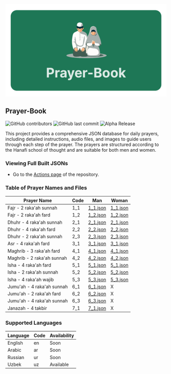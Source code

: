 <p align="center">
  <img src="image.png" />
</p>

## Prayer-Book
![GitHub contributors](https://img.shields.io/github/contributors/bobur-777/Prayer-Book)
![GitHub last commit](https://img.shields.io/github/last-commit/bobur-777/Prayer-Book)
![Alpha Release](https://img.shields.io/badge/release-alpha-orange)

This project provides a comprehensive JSON database for daily prayers, including detailed instructions, audio files, and images to guide users through each step of the prayer. The prayers are structured according to the Hanafi school of thought and are suitable for both men and women.

### Viewing Full Built JSONs
- Go to the [Actions page](https://github.com/Bobur-777/Prayer-Book/actions) of the repository.

### Table of Prayer Names and Files
| Prayer Name              | Code | Man                        | Woman                      |
|--------------------------|------|----------------------------|----------------------------|
| Fajr - 2 raka'ah sunnah  | 1_1  | [1_1.json](man/1_1.json)   | [1_1.json](woman/1_1.json) |
| Fajr - 2 raka'ah fard    | 1_2  | [1_2.json](man/1_2.json)   | [1_2.json](woman/1_2.json) |
| Dhuhr - 4 raka'ah sunnah | 2_1  | [2_1.json](man/2_1.json)   | [2_1.json](woman/2_1.json) |
| Dhuhr - 4 raka'ah fard   | 2_2  | [2_2.json](man/2_2.json)   | [2_2.json](woman/2_2.json) |
| Dhuhr - 2 raka'ah sunnah | 2_3  | [2_3.json](man/2_3.json)   | [2_3.json](woman/2_3.json) |
| Asr - 4 raka'ah fard     | 3_1  | [3_1.json](man/3_1.json)   | [3_1.json](woman/3_1.json) |
| Maghrib - 3 raka'ah fard | 4_1  | [4_1.json](man/4_1.json)   | [4_1.json](woman/4_1.json) |
| Maghrib - 2 raka'ah sunnah | 4_2  | [4_2.json](man/4_2.json) | [4_2.json](woman/4_2.json) |
| Isha - 4 raka'ah fard    | 5_1  | [5_1.json](man/5_1.json)   | [5_1.json](woman/5_1.json) |
| Isha - 2 raka'ah sunnah  | 5_2  | [5_2.json](man/5_2.json)   | [5_2.json](woman/5_2.json) |
| Isha - 4 raka'ah wajib   | 5_3  | [5_3.json](man/5_3.json)   | [5_3.json](woman/5_3.json) |
| Jumu'ah - 4 raka'ah sunnah | 6_1  | [6_1.json](man/6_1.json) | X |
| Jumu'ah - 2 raka'ah fard | 6_2  | [6_2.json](man/6_2.json)   | X |
| Jumu'ah - 4 raka'ah sunnah | 6_3  | [6_3.json](man/6_3.json) | X |
| Janazah - 4 takbir       | 7_1  | [7_1.json](man/7_1.json)   | X |

### Supported Languages
| Language   | Code  | Availability |
|------------|-------|--------------|
| English    | en    | Soon         |
| Arabic     | ar    | Soon         |
| Russian    | ur    | Soon         |
| Uzbek      | uz    | Available    |

